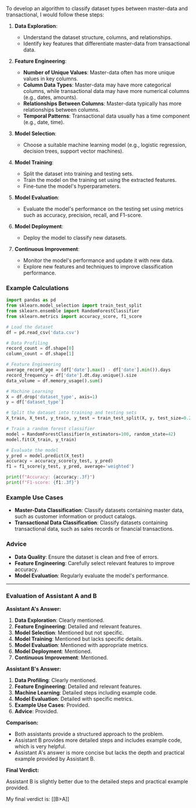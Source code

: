 
To develop an algorithm to classify dataset types between master-data and transactional, I would follow these steps:

1. **Data Exploration**:
   - Understand the dataset structure, columns, and relationships.
   - Identify key features that differentiate master-data from transactional data.

2. **Feature Engineering**:
   - **Number of Unique Values**: Master-data often has more unique values in key columns.
   - **Column Data Types**: Master-data may have more categorical columns, while transactional data may have more numerical columns (e.g., dates, amounts).
   - **Relationships Between Columns**: Master-data typically has more relationships between columns.
   - **Temporal Patterns**: Transactional data usually has a time component (e.g., date, time).

3. **Model Selection**:
   - Choose a suitable machine learning model (e.g., logistic regression, decision trees, support vector machines).

4. **Model Training**:
   - Split the dataset into training and testing sets.
   - Train the model on the training set using the extracted features.
   - Fine-tune the model's hyperparameters.

5. **Model Evaluation**:
   - Evaluate the model's performance on the testing set using metrics such as accuracy, precision, recall, and F1-score.

6. **Model Deployment**:
   - Deploy the model to classify new datasets.

7. **Continuous Improvement**:
   - Monitor the model's performance and update it with new data.
   - Explore new features and techniques to improve classification performance.

### Example Calculations

```python
import pandas as pd
from sklearn.model_selection import train_test_split
from sklearn.ensemble import RandomForestClassifier
from sklearn.metrics import accuracy_score, f1_score

# Load the dataset
df = pd.read_csv('data.csv')

# Data Profiling
record_count = df.shape[0]
column_count = df.shape[1]

# Feature Engineering
average_record_age = (df['date'].max() - df['date'].min()).days
record_frequency = df['date'].dt.day.unique().size
data_volume = df.memory_usage().sum()

# Machine Learning
X = df.drop('dataset_type', axis=1)
y = df['dataset_type']

# Split the dataset into training and testing sets
X_train, X_test, y_train, y_test = train_test_split(X, y, test_size=0.2, random_state=42)

# Train a random forest classifier
model = RandomForestClassifier(n_estimators=100, random_state=42)
model.fit(X_train, y_train)

# Evaluate the model
y_pred = model.predict(X_test)
accuracy = accuracy_score(y_test, y_pred)
f1 = f1_score(y_test, y_pred, average='weighted')

print(f"Accuracy: {accuracy:.3f}")
print(f"F1-score: {f1:.3f}")
```

### Example Use Cases

- **Master-Data Classification**: Classify datasets containing master data, such as customer information or product catalogs.
- **Transactional Data Classification**: Classify datasets containing transactional data, such as sales records or financial transactions.

### Advice

- **Data Quality**: Ensure the dataset is clean and free of errors.
- **Feature Engineering**: Carefully select relevant features to improve accuracy.
- **Model Evaluation**: Regularly evaluate the model's performance.

---

### Evaluation of Assistant A and B

**Assistant A's Answer:**

1. **Data Exploration**: Clearly mentioned.
2. **Feature Engineering**: Detailed and relevant features.
3. **Model Selection**: Mentioned but not specific.
4. **Model Training**: Mentioned but lacks specific details.
5. **Model Evaluation**: Mentioned with appropriate metrics.
6. **Model Deployment**: Mentioned.
7. **Continuous Improvement**: Mentioned.

**Assistant B's Answer:**

1. **Data Profiling**: Clearly mentioned.
2. **Feature Engineering**: Detailed and relevant features.
3. **Machine Learning**: Detailed steps including example code.
4. **Model Evaluation**: Detailed with specific metrics.
5. **Example Use Cases**: Provided.
6. **Advice**: Provided.

**Comparison:**

- Both assistants provide a structured approach to the problem.
- Assistant B provides more detailed steps and includes example code, which is very helpful.
- Assistant A's answer is more concise but lacks the depth and practical example provided by Assistant B.

**Final Verdict:**

Assistant B is slightly better due to the detailed steps and practical example provided.

My final verdict is: [[B>A]]
